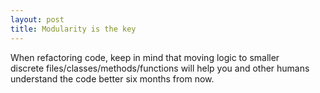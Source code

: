 ```yaml
---
layout: post
title: Modularity is the key
---
```


When refactoring code, keep in mind that moving logic to smaller discrete files/classes/methods/functions will help you and other humans understand the code better six months from now.


